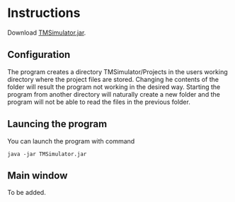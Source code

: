 # Instructions
Download [TMSimulator.jar](https://github.com/pinjaw/ot-harjoitustyo/releases).
## Configuration
The program creates a directory TMSimulator/Projects in the users working directory where the project files are stored. Changing he contents of the folder will result the program not working in the desired way. Starting the program from another directory will naturally create a new folder and the program will not be able to read the files in the previous folder.
## Launcing the program
You can launch the program with command
```
java -jar TMSimulator.jar
```
## Main window
To be added.
